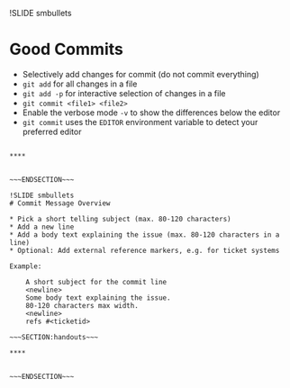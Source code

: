 !SLIDE smbullets
# Good Commits

* Selectively add changes for commit (do not commit everything)
 * `git add` for all changes in a file
 * `git add -p` for interactive selection of changes in a file
* `git commit <file1> <file2>`
* Enable the verbose mode `-v` to show the differences below the editor
* `git commit` uses the `EDITOR` environment variable to detect your preferred editor

~~~SECTION:handouts~~~

****


~~~ENDSECTION~~~

!SLIDE smbullets
# Commit Message Overview

* Pick a short telling subject (max. 80-120 characters)
* Add a new line
* Add a body text explaining the issue (max. 80-120 characters in a line)
* Optional: Add external reference markers, e.g. for ticket systems

Example:

    A short subject for the commit line
    <newline>
    Some body text explaining the issue.
    80-120 characters max width.
    <newline>
    refs #<ticketid>

~~~SECTION:handouts~~~

****


~~~ENDSECTION~~~

